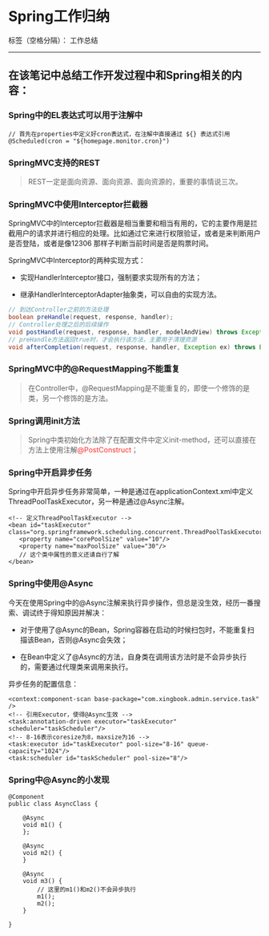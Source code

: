 ﻿# Spring工作归纳    

标签（空格分隔）： 工作总结

---

## 在该笔记中总结工作开发过程中和Spring相关的内容：

### Spring中的EL表达式可以用于注解中
  
``` 
// 首先在properties中定义好cron表达式，在注解中直接通过 ${} 表达式引用
@Scheduled(cron = "${homepage.monitor.cron}")
``` 

### SpringMVC支持的REST

 > REST一定是面向资源、面向资源、面向资源的，重要的事情说三次。
 
### SpringMVC中使用Interceptor拦截器

SpringMVC中的Interceptor拦截器是相当重要和相当有用的，它的主要作用是拦截用户的请求并进行相应的处理。比如通过它来进行权限验证，或者是来判断用户是否登陆，或者是像12306 那样子判断当前时间是否是购票时间。

SpringMVC中Interceptor的两种实现方式：

 - 实现HandlerInterceptor接口，强制要求实现所有的方法；

 - 继承HandlerInterceptorAdapter抽象类，可以自由的实现方法。
 
``` java
// 到达Controller之前的方法处理
boolean preHandle(request, response, handler);
// Controller处理之后的后续操作
void postHandle(request, response, handler, modelAndView) throws Exception;
// preHandle方法返回true时，才会执行该方法，主要用于清理资源
void afterCompletion(request, response, handler, Exception ex) throws Exception;
``` 
 
### SpringMVC中的@RequestMapping不能重复

 > 在Controller中，@RequestMapping是不能重复的，即使一个修饰的是类，另一个修饰的是方法。

### Spring调用init方法

 > Spring中类初始化方法除了在配置文件中定义init-method，还可以直接在方法上使用注解<font color="FF2D2D">@PostConstruct</font>；
 
### Spring中开启异步任务

Spring中开启异步任务非常简单，一种是通过在applicationContext.xml中定义ThreadPoolTaskExecutor，另一种是通过@Async注解。

```
<!-- 定义ThreadPoolTaskExecutor -->
<bean id="taskExecutor" class="org.springframework.scheduling.concurrent.ThreadPoolTaskExecutor">  
   <property name="corePoolSize" value="10"/>  
   <property name="maxPoolSize" value="30"/>  
   // 这个类中属性的意义还请自行了解
</bean>
```
 
### Spring中使用@Async

今天在使用Spring中的@Async注解来执行异步操作，但总是没生效，经历一番搜索、调试终于得知原因并解决：

 - 对于使用了@Async的Bean，Spring容器在启动的时候扫包时，不能重复扫描该Bean，否则@Async会失效；

 - 在Bean中定义了@Async的方法，自身类在调用该方法时是不会异步执行的，需要通过代理类来调用来执行。

异步任务的配置信息：

``` 
<context:component-scan base-package="com.xingbook.admin.service.task" />
<!-- 引用Executor，使得@Async生效 -->
<task:annotation-driven executor="taskExecutor" scheduler="taskScheduler"/>
<!-- 8-16表示coresize为8，maxsize为16 -->
<task:executor id="taskExecutor" pool-size="8-16" queue-capacity="1024"/>
<task:scheduler id="taskScheduler" pool-size="8"/>
``` 

### Spring中@Async的小发现

``` 
@Component
public class AsyncClass {

    @Async
    void m1() {
    };
    
    @Async
    void m2() {
    }
    
    @Async
    void m3() {
        // 这里的m1()和m2()不会异步执行
        m1();
        m2();
    }

}
``` 
